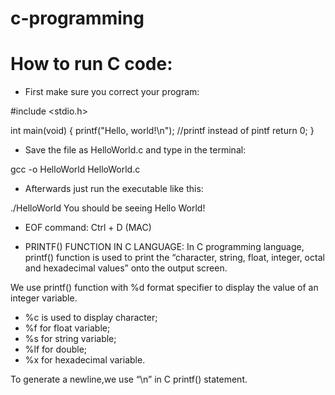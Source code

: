 # c-programming

# How to run C code:

- First make sure you correct your program:

#include <stdio.h>

int main(void) {
   printf("Hello, world!\n"); //printf instead of pintf
   return 0;
}

- Save the file as HelloWorld.c and type in the terminal:

gcc -o HelloWorld HelloWorld.c


- Afterwards just run the executable like this:

./HelloWorld
You should be seeing Hello World!

- EOF command:
Ctrl + D (MAC)

- PRINTF() FUNCTION IN C LANGUAGE:
In C programming language, printf() function is used to print the “character, string, float, integer, octal and hexadecimal values” onto the output screen.

We use printf() function with %d format specifier to display the value of an integer variable.

 - %c is used to display character;
 - %f for float variable;
 - %s for string variable;
 - %lf for double; 
 - %x for hexadecimal variable.
 
To generate a newline,we use “\n” in C printf() statement.
